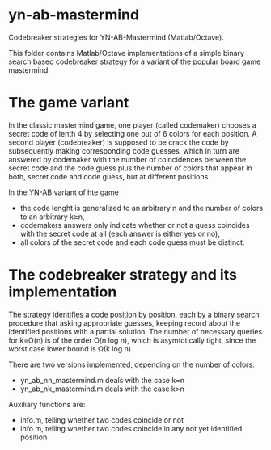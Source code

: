 # yn-ab-mastermind
Codebreaker strategies for YN-AB-Mastermind (Matlab/Octave).

This folder contains Matlab/Octave implementations of a simple
binary search based codebreaker strategy for a variant of
the popular board game mastermind.

The game variant
================

In the classic mastermind game, one player (called codemaker)
chooses a secret code of lenth 4
by selecting one out of 6 colors for each position.
A second player (codebreaker) is supposed to be crack the code
by subsequently making corresponding code guesses,
which in turn are answered by codemaker with the number
of coincidences between the secret code and the code guess
plus the number of colors that appear in both,
secret code and code guess, but at different positions.

In the YN-AB variant of hte game
* the code lenght is generalized to an arbitrary n and the number of colors to an arbitrary k&ge;n,
* codemakers answers only indicate whether or not a guess coincides with the secret code at all (each answer is either yes or no),
* all colors of the secret code and each code guess must be distinct.

The codebreaker strategy and its implementation
===============================================

The strategy identifies a code position by position,
each by a binary search procedure that asking appropriate guesses,
keeping record about the identified positions with a partial solution.
The number of necessary queries for k=O(n) is of the order O(n log n),
which is asymtotically tight, since the worst case lower bound is
&Omega;(k log n).

There are two versions implemented, depending on the number of colors:
* yn_ab_nn_mastermind.m deals with the case k=n
* yn_ab_nk_mastermind.m deals with the case k>n

Auxiliary functions are:
* info.m, telling whether two codes coincide or not
* info.m, telling whether two codes coincide in any not yet identified position

